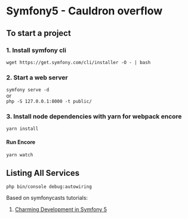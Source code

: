 # Symfony5 - Cauldron overflow

## To start a project

### 1. Install symfony cli
``
wget https://get.symfony.com/cli/installer -O - | bash
``  

### 2. Start a web server  
``
symfony serve -d
``  
or  
``
php -S 127.0.0.1:8000 -t public/
``

### 3. Install node dependencies with yarn for webpack encore
``
yarn install
``  
#### Run Encore
``
yarn watch
``


## Listing All Services
``
php bin/console debug:autowiring
``

Based on symfonycasts tutorials:  
1. <a href="https://symfonycasts.com/screencast/symfony">Charming Development in Symfony 5</a>
